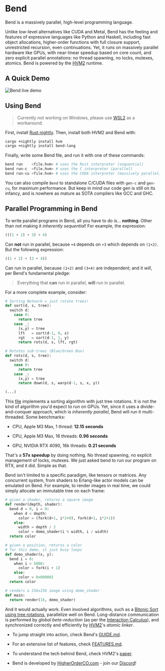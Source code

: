 # Bend

Bend is a massively parallel, high-level programming language.

Unlike low-level alternatives like CUDA and Metal, Bend has the feeling and
features of expressive languages like Python and Haskell, including fast object
allocations, higher-order functions with full closure support, unrestricted
recursion, even continuations. Yet, it runs on massively parallel hardware like
GPUs, with near-linear speedup based on core count, and zero explicit parallel
annotations: no thread spawning, no locks, mutexes, atomics. Bend is powered by
the [HVM2](https://github.com/HigherOrderCO/hvm) runtime.

A Quick Demo
------------

![Bend live demo](https://github.com/VictorTaelin/media/blob/main/bend_live_demo.gif?raw=true)

## Using Bend

> Currently not working on Windows, please use [WSL2](https://learn.microsoft.com/en-us/windows/wsl/install) as a workaround.

First, install [Rust nightly](https://www.oreilly.com/library/view/rust-programming-by/9781788390637/e07dc768-de29-482e-804b-0274b4bef418.xhtml). Then, install both HVM2 and Bend with:

```sh
cargo +nightly install hvm
cargo +nightly install bend-lang
```

Finally, write some Bend file, and run it with one of these commands:

```sh
bend run    <file.hvm> # uses the Rust interpreter (sequential)
bend run-c  <file.hvm> # uses the C interpreter (parallel)
bend run-cu <file.hvm> # uses the CUDA interpreter (massively parallel)
```

You can also compile `Bend` to standalone C/CUDA files with `gen-c` and
`gen-cu`, for maximum performance. But keep in mind our code gen is still on its
infancy, and is nowhere as mature as SOTA compilers like GCC and GHC.

## Parallel Programming in Bend

To write parallel programs in Bend, all you have to do is... **nothing**. Other
than not making it *inherently sequential*! For example, the expression:

```python
(((1 + 2) + 3) + 4)
```

Can **not** run in parallel, because `+4` depends on `+3` which
depends on `(1+2)`. But the following expression:

```python
((1 + 2) + (3 + 4))
```

Can run in parallel, because `(1+2)` and `(3+4)` are independent; and it *will*,
per Bend's fundamental pledge:

> Everything that **can** run in parallel, **will** run in parallel.

For a more complete example, consider:

```python
# Sorting Network = just rotate trees!
def sort(d, s, tree):
  switch d:
    case 0:
      return tree
    case _:
      (x,y) = tree
      lft   = sort(d-1, 0, x)
      rgt   = sort(d-1, 1, y)
      return rots(d, s, lft, rgt)

# Rotates sub-trees (Blue/Green Box)
def rots(d, s, tree):
  switch d:
    case 0:
      return tree
    case _:
      (x,y) = tree
      return down(d, s, warp(d-1, s, x, y))

(...)
```

This
[file](https://gist.github.com/VictorTaelin/face210ca4bc30d96b2d5980278d3921)
implements a sorting algorithm with just tree rotations. It is not the kind of
algorithm you'd expect to run on GPUs. Yet, since it uses a divide-and-conquer
approach, which is *inherently parallel*, Bend will run it multi-threaded. Some
benchmarks:

- CPU, Apple M3 Max, 1 thread: **12.15 seconds**

- CPU, Apple M3 Max, 16 threads: **0.96 seconds**

- GPU, NVIDIA RTX 4090, 16k threads: **0.21 seconds**

That's a **57x speedup** by doing nothing. No thread spawning, no explicit
management of locks, mutexes. We just asked bend to run our program on RTX, and
it did. Simple as that.

Bend isn't limited to a specific paradigm, like tensors or matrices. Any
concurrent system, from shaders to Erlang-like actor models can be emulated on
Bend. For example, to render images in real time, we could simply allocate an
immutable tree on each frame:

```python
# given a shader, returns a square image
def render(depth, shader):
  bend d = 0, i = 0:
    when d < depth:
      color = (fork(d+1, i*2+0), fork(d+1, i*2+1))
    else:
      width = depth / 2
      color = demo_shader(i % width, i / width)
  return color

# given a position, returns a color
# for this demo, it just busy loops
def demo_shader(x, y):
  bend i = 0:
    when i < 5000:
      color = fork(i + 1)
    else:
      color = 0x000001
  return color

# renders a 256x256 image using demo_shader
def main:
  return render(16, demo_shader)
```

And it would actually work. Even involved algorithms, such as a [Bitonic Sort
using tree rotations](examples/bitonic_sort.bend), parallelize well on Bend.
Long-distance communication is performed by *global beta-reduction* (as per the
[Interaction Calculus](https://github.com/VictorTaelin/Interaction-Calculus)),
and synchronized correctly and efficiently by
[HVM2](https://github.com/HigherOrderCO/HVM)'s *atomic linker*.

- To jump straight into action, check Bend's [GUIDE.md](https://github.com/HigherOrderCO/bend/blob/main/GUIDE.md).

- For an extensive list of features, check [FEATURES.md](https://github.com/HigherOrderCO/bend/blob/main/FEATURES.md).

- To understand the tech behind Bend, check HVM2's [paper](https://paper.higherorderco.com).

- Bend is developed by [HigherOrderCO.com](https://HigherOrderCO.com) - join our [Discord](https://discord.HigherOrderCO.com)!
